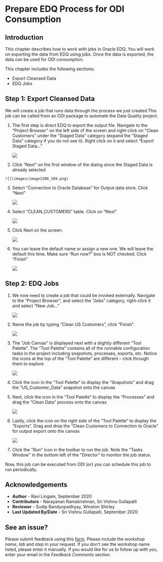 # Prepare EDQ Process for ODI Consumption

## Introduction

This chapter describes how to work with jobs in Oracle EDQ. You will work on exporting the data from EDQ using jobs. Once the data is exported, the data can be used for ODI consumption.

This chapter includes the following sections:
  * Export Cleansed Data
  * EDQ Jobs

    
## **Step 1:**  Export Cleansed Data
We will create a job that runs data through the process we just created.This job can be called from an ODI package to automate the Data Quality project. 
1.	The first step is direct EDQ to export the output file. Navigate to the “Project Browser” on the left side of the screen and right-click on "Clean Customers” under the “Staged Data” category (expand the “Staged Data” category if you do not see it). Right click on it and select “Export Staged Data…”

    ![](images/image1200_108.png)

2.	 Click “Next” on the first window of the dialog since the Staged Data is already selected

    ![](images/image1200_109.png)

3.	Select “Connection to Oracle Database” for Output data store. Click “Next”

    ![](images/image1200_110.png)

4.	Select “CLEAN_CUSTOMERS” table. Click on “Next”

    ![](images/image1200_111.png)

5.  Click Next on the screen.

    ![](images/image1200_112.png)

5.	You can leave the default name or assign a new one. We will leave the default this time. Make sure “Run now?” box is NOT checked. Click “Finish”

    ![](images/image1200_113.png)


## **Step 2:** EDQ Jobs

1.	We now need to create a job that could be invoked externally. Navigate to the “Project Browser”, and select the “Jobs” category, right-click it and select “New Job…”

    ![](images/image1200_114.png)

2.	Name the job by typing “Clean US Customers”, click “Finish”.

    ![](images/image1200_115.png)

3.	The “Job Canvas” is displayed next with a slightly different “Tool Palette”. The “Tool Palette” contains all of the runnable configuration tasks in the project including snapshots, processes, exports, etc. Notice the icons at the top of the “Tool Palette” are different – click through them to explore

    ![](images/image1200_116.png)

4.	Click the   icon in the “Tool Palette” to display the “Snapshots” and drag the “US\_Customer\_Data” snapshot onto the canvas

5.	Next, click the   icon in the “Tool Palette” to display the “Processes” and drag the “Clean Data” process onto the canvas

    ![](images/image1200_117.png)

6.	Lastly, click the  icon on the right side of the “Tool Palette” to display the “Exports”. Drag and drop the “Clean Customers to Connection to Oracle” for output export onto the canvas

    ![](images/image1200_118.png)

7.	Click the "Run" icon in the toolbar to run the job. Note the "Tasks Window" in the bottom left of the "Director" to monitor the job status.

Now, this job can be executed from ODI (or) you can schedule this job to run periodically.

## Acknowledgements

 - **Author** - Ravi Lingam, September 2020
 - **Contributors** - Narayanan Ramakrishnan, Sri Vishnu Gullapalli
 - **Reviewer** - Sudip Bandyopadhyay, Winston Shirley
 - **Last Updated By/Date** - Sri Vishnu Gullapalli, September 2020

## See an issue?
Please submit feedback using this [form](https://apexapps.oracle.com/pls/apex/f?p=133:1:::::P1_FEEDBACK:1). Please include the *workshop name*, *lab* and *step* in your request.  If you don't see the workshop name listed, please enter it manually. If you would like for us to follow up with you, enter your email in the *Feedback Comments* section.
